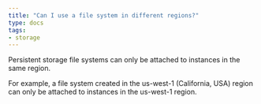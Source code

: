 ```yaml
---
title: "Can I use a file system in different regions?"
type: docs
tags:
- storage
---
```


Persistent storage file systems can only be attached to instances in the same
region.

For example, a file system created in the us-west-1 (California, USA) region
can only be attached to instances in the us-west-1 region.

